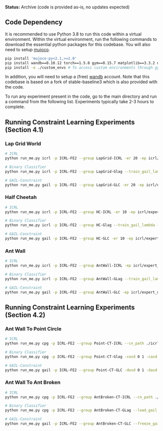 **Status:** Archive (code is provided as-is, no updates expected)

## Code Dependency

It is recommended to use Python 3.8 to run this code within a virtual environment. Within the virtual environment, run the following commands to download the essential python packages for this codebase. You will also need to setup [mujoco](https://github.com/openai/mujoco-py).

```bash
pip install 'mujoco-py<2.1,>=2.0'
pip install wandb==0.10.12 torch==1.5.0 gym==0.15.7 matplotlib==3.3.2 numpy==1.17.5 cloudpickle==1.2.2 tqdm pandas pillow psutil mpl-scatter-density
pip install -e ./custom_envs # To access custom environments through gym interface
```

In addition, you will need to setup a (free) [wandb](www.wandb.ai) account. Note that this codebase is based on a fork of stable-baseline3 which is also provided with the code.

To run any experiment present in the code, go to the main directory and run a command from the following list. Experiments typically take 2-3 hours to complete.

## Running Constraint Learning Experiments (Section 4.1)

### Lap Grid World

```bash
# ICRL
python run_me.py icrl -p ICRL-FE2 --group LapGrid-ICRL -er 20 -ep icrl/expert_data/LGW -tei LGW-v0 -eei CLGW-v0 -tk 0.01 -cl 20 -clr 0.003 -ft 0.5e5 -ni 10 -bi 20 -dno -dnr -dnc

# Binary Classifier
python run_me.py icrl -p ICRL-FE2 --group LapGrid-Glag --train_gail_lambda -nis -er 20 -ep icrl/expert_data/LGW -tei LGW-v0 -eei CLGW-v0 -tk 0.01 -cl 20 -crc 0.5 -clr 0.01 -ft 10000 --n_steps 2000 -ni 12 -bi 10 -dno -dnr -dnc

# GAIL-Constraint
python run_me.py gail -p ICRL-FE2 --group LapGrid-GLC -er 20 -ep icrl/expert_data/LGW -tei LGW-v0 -eei CLGW-v0 -tk 0.01 -dl 20 -dlr 0.01 -t 120000 --n_steps 2000 -dno -dnr -lc
```

### Half Cheetah

```bash
# ICRL
python run_me.py icrl -p ICRL-FE2 --group HC-ICRL -er 10 -ep icrl/expert_data/HCWithPos-New -tk 0.01 -cl 20 -bi 10 -ft 2e5 -ni 30 -tei HCWithPos-v0 -eei HCWithPosTest-v0 -clr 0.05 -aclr 0.9 -crc 0.5 -psis -ctkno 2.5

# Binary Classifier
python run_me.py icrl -p ICRL-FE2 --group HC-Glag --train_gail_lambda -nis -er 10 -ep icrl/expert_data/HCWithPos-New -tk 0.01 -cl 30 -bi 10 -ft 2e5 -ni 30 -tei HCWithPos-v0 -eei HCWithPosTest-v0 -clr 0.05 -aclr 0.9 -crc 0.5 -psis -ctkno 2.5

# GAIL-Constraint
python run_me.py gail -p ICRL-FE2 --group HC-GLC -er 10 -ep icrl/expert_data/HCWithPos-New -tk 0.01 -t 4e6 -tei HCWithPos-v0 -eei HCWithPosTest-v0 -dl 30 -dlr 0.003 -lc
```
### Ant Wall

```bash
# ICRL
python run_me.py icrl -p ICRL-FE2 --group AntWall-ICRL -ep icrl/expert_data/AntWall -er 45 -cl 40 40 -clr 0.005 -aclr 0.9 -crc 0.6 -bi 5 -ft 2e5 -ni 20 -tei AntWall-v0 -eei AntWallTest-v0 --batch_size 128 --reward_gae_lambda 0.9 --cost_gae_lambda 0.9 --n_epochs 20 --learning_rate 3e-5 --clip_range 0.4 -piv 0.1 -plr 0.05 -psis -tk 0.02 -ctkno 2.5

# Binary Classifier
python run_me.py icrl -p ICRL-FE2 --group AntWall-GLag --train_gail_lambda -nis -ep icrl/expert_data/AntWall -er 45 -cl 40 40 -clr 0.005 -aclr 0.9 -crc 0.6 -bi 5 -ft 2e5 -ni 20 -tei AntWall-v0 -eei AntWallTest-v0 --batch_size 128 --reward_gae_lambda 0.9 --cost_gae_lambda 0.9 --n_epochs 20 --learning_rate 3e-5 --clip_range 0.4 -piv 0.1 -plr 0.05 -psis -tk 0.02 -ctkno 2.5

# GAIL-Constraint
python run_me.py gail -p ICRL-FE2 --group AntWall-GLC -ep icrl/expert_data/AntWall -er 45 -dl 40 40 -dlr 0.005 -t 4e6 -tei AntWall-v0 -eei AntWallTest-v0 --batch_size 128 --reward_gae_lambda 0.9 --n_epochs 20 --learning_rate 3e-5 --clip_range 0.4 -lc
```

## Running Constraint Learning Experiments (Section 4.2)

### Ant Wall To Point Circle

```bash
# ICRL
python run_me.py cpg -p ICRL-FE2 --group Point-CT-ICRL --cn_path ./icrl/expert_data/ConstraintTransfer/ICRL/Point/files/best_cn_model.pt -cosd 0 1 -casd -1 -tei PointCircle-v0 -eei PointCircleTestBack-v0 -tk 0.01 -t 1.5e6 -plr 1.0

# Binary Classifier
python run_me.py cpg -p ICRL-FE2 --group Point-CT-Glag -cosd 0 1 -casd -1 --load_gail --cn_path ./icrl/expert_data/ConstraintTransfer/GAIL-PPO/Point/files/best_cn_model.pt -tk 0.01 -t 1.5e6 -tei PointCircle-v0 -eei PointCircleTestBack-v0

# GAIL-Constraint
python run_me.py gail -p ICRL-FE2 --group Point-CT-GLC -dosd 0 1 -dasd -1 --freeze_gail_weights --gail_path ./icrl/expert_data/ConstraintTransfer/GAIL/Point/files/gail_discriminator.pt -ep icrl/expert_data/AntWall -er 1 -tk 0.01 -t 1.5e5 -tei PointCircle-v0 -eei PointCircleTestBack-v0
```

### Ant Wall To Ant Broken

```bash
# ICRL
python run_me.py cpg -p ICRL-FE2 --group AntBroken-CT-ICRL --cn_path ./icrl/expert_data/ConstraintTransfer/ICRL/AntBroken/files/best_cn_model.pt -tei AntWallBroken-v0 -eei AntWallBrokenTest-v0 -tk 0.01 --batch_size 128 --reward_gae_lambda 0.9 --n_epochs 20 --learning_rate 3e-5 --clip_range 0.4 -t 2e6 -plr 1.0

# Binary Classifier
python run_me.py cpg -p ICRL-FE2 --group AntBroken-CT-GLag --load_gail --cn_path ./icrl/expert_data/ConstraintTransfer/GAIL/AntBroken/files/gail_discriminator.pt -tei AntWallBroken-v0 -eei AntWallBrokenTest-v0 -tk 0.01 --batch_size 128 --reward_gae_lambda 0.9 --n_epochs 20 --learning_rate 3e-5 --clip_range 0.4 -t 3e6 -plr 1.0

# GAIL-Constraint
python run_me.py gail -p ICRL-FE2 --group AntBroken-CT-GLC --freeze_gail_weights --gail_path ./icrl/expert_data/ConstraintTransfer/GAIL/AntBroken/files/gail_discriminator.pt -ep icrl/expert_data/AntWall -er 2 -tei AntWallBroken-v0 -eei AntWallBrokenTest-v0 -tk 0.01 --batch_size 128 --reward_gae_lambda 0.9 --n_epochs 20 --learning_rate 3e-5 --clip_range 0.4 -t 2e6
```
